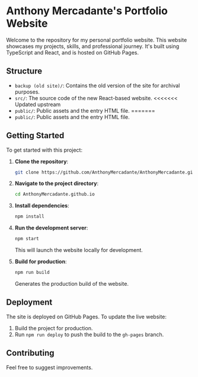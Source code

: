 # Anthony Mercadante's Portfolio Website

Welcome to the repository for my personal portfolio website. This website showcases my projects, skills, and professional journey. It's built using TypeScript and React, and is hosted on GitHub Pages.

## Structure

- `backup (old site)/`: Contains the old version of the site for archival purposes.
- `src/`: The source code of the new React-based website.
<<<<<<< Updated upstream
- `public/`: Public assets and the entry HTML file.
=======
- `public/`: Public assets and the entry HTML file.

## Getting Started

To get started with this project:

1. **Clone the repository**:
   ```bash
   git clone https://github.com/AnthonyMercadante/AnthonyMercadante.github.io.git
   ```

2. **Navigate to the project directory**:
   ```bash
   cd AnthonyMercadante.github.io
   ```

3. **Install dependencies**:
   ```bash
   npm install
   ```

4. **Run the development server**:
   ```bash
   npm start
   ```
   This will launch the website locally for development.

5. **Build for production**:
   ```bash
   npm run build
   ```
   Generates the production build of the website.

## Deployment

The site is deployed on GitHub Pages. To update the live website:

1. Build the project for production.
2. Run `npm run deploy` to push the build to the `gh-pages` branch.

## Contributing

Feel free to suggest improvements.
